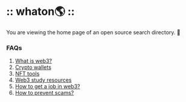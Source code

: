 # :: whaton🌎 ::
You are viewing the home page of an open source search directory. 🦄

### FAQs
1) [What is web3?](<https://www.whatonearth.xyz/search?query=What is web3?>)
1) [Crypto wallets](<https://www.whatonearth.xyz/search?query=Crypto wallets>)
1) [NFT tools](<https://www.whatonearth.xyz/search?query=NFT tools?>)
2) [Web3 study resources](<https://www.whatonearth.xyz/search?query=Web3 study resources>)
3) [How to get a job in web3?](<https://www.whatonearth.xyz/search?query=How to get a job in web3?>)
3) [How to prevent scams?](<https://www.whatonearth.xyz/search?query=How to prevent scams?>)
